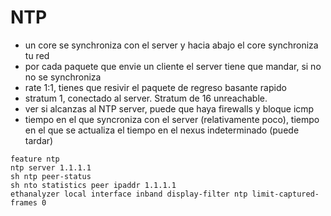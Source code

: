 # NTP
- un core se synchroniza con el server y hacia abajo el core synchroniza tu red
- por cada paquete que envie un cliente el server tiene que mandar, si no no se synchroniza
- rate 1:1, tienes que resivir el paquete de regreso basante rapido
- stratum 1, conectado al server. Stratum de 16 unreachable.
- ver si alcanzas al NTP server, puede que haya firewalls y bloque icmp
- tiempo en el que syncroniza con el server (relativamente poco), tiempo en el que se actualiza el tiempo en el nexus indeterminado (puede tardar)


```
feature ntp
ntp server 1.1.1.1
sh ntp peer-status
sh nto statistics peer ipaddr 1.1.1.1
ethanalyzer local interface inband display-filter ntp limit-captured-frames 0
```
